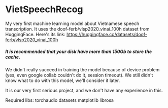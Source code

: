 # VietSpeechRecog
My very first machine learning model about Vietnamese speech transcription. It uses the doof-ferb/vlsp2020_vinai_100h dataset from HuggingFace. Here's its link: https://huggingface.co/datasets/doof-ferb/vlsp2020_vinai_100h

##### It is recommended that your disk have more than 150Gb to store the cache. 
We didn't really succeed in training the model because of device problem (yes, even google collab couldn't do it, session timeout). We still didn't know what to do with this model, we'll consider it later.

It is our very first serious project, and we don't have any experience in this.

Required libs: torchaudio datasets matplotlib librosa

